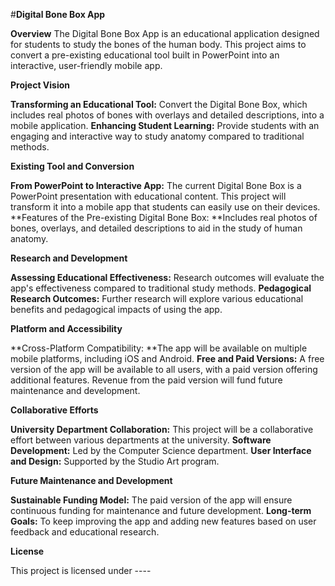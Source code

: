 #**Digital Bone Box App**

**Overview**
The Digital Bone Box App is an educational application designed for students to study the bones of the human body. This project aims to convert a pre-existing educational tool built in PowerPoint into an interactive, user-friendly mobile app.

**Project Vision**

**Transforming an Educational Tool:** Convert the Digital Bone Box, which includes real photos of bones with overlays and detailed descriptions, into a mobile application.
**Enhancing Student Learning:** Provide students with an engaging and interactive way to study anatomy compared to traditional methods.

**Existing Tool and Conversion**

**From PowerPoint to Interactive App:** The current Digital Bone Box is a PowerPoint presentation with educational content. This project will transform it into a mobile app that students can easily use on their devices.
**Features of the Pre-existing Digital Bone Box: **Includes real photos of bones, overlays, and detailed descriptions to aid in the study of human anatomy.

**Research and Development**

**Assessing Educational Effectiveness:** Research outcomes will evaluate the app's effectiveness compared to traditional study methods.
**Pedagogical Research Outcomes:** Further research will explore various educational benefits and pedagogical impacts of using the app.

**Platform and Accessibility**

**Cross-Platform Compatibility: **The app will be available on multiple mobile platforms, including iOS and Android.
**Free and Paid Versions:** A free version of the app will be available to all users, with a paid version offering additional features. Revenue from the paid version will fund future maintenance and development.

**Collaborative Efforts**

**University Department Collaboration:** This project will be a collaborative effort between various departments at the university.
**Software Development:** Led by the Computer Science department.
**User Interface and Design:** Supported by the Studio Art program.

**Future Maintenance and Development**

**Sustainable Funding Model:** The paid version of the app will ensure continuous funding for maintenance and future development.
**Long-term Goals:** To keep improving the app and adding new features based on user feedback and educational research.


**License**

This project is licensed under ----

